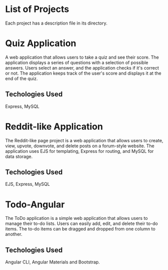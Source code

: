# List of Projects

Each project has a description file in its directory.

# Quiz Application

A web application that allows users to take a quiz and see their score. The application displays a series of questions with a selection of possible answers. Users select an answer, and the application checks if it's correct or not. The application keeps track of the user's score and displays it at the end of the quiz.

## Techologies Used

Express, MySQL

# Reddit-like Application

The Reddit-like page project is a web application that allows users to create, view, upvote, downvote, and delete posts on a forum-style website. The application uses EJS for templating, Express for routing, and MySQL for data storage.

## Techologies Used

EJS, Express, MySQL

# Todo-Angular

The ToDo application is a simple web application that allows users to manage their to-do lists. Users can easily add, edit, and delete their to-do items. The to-do items can be dragged and dropped from one column to another.

## Techologies Used

Angular CLI, Angular Materials and Bootstrap.
